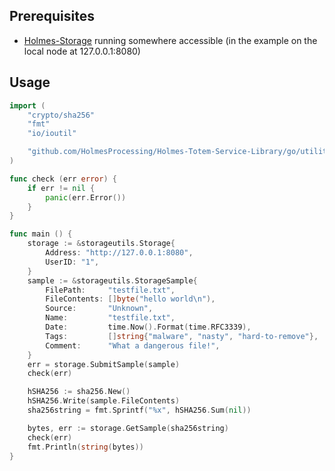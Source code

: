 ## Prerequisites

- [Holmes-Storage](https://github.com/HolmesProcessing/Holmes-Storage) running
  somewhere accessible (in the example on the local node at 127.0.0.1:8080)


## Usage

```go
import (
    "crypto/sha256"
    "fmt"
    "io/ioutil"

    "github.com/HolmesProcessing/Holmes-Totem-Service-Library/go/utilities/storageutils"
)

func check (err error) {
    if err != nil {
        panic(err.Error())
    }
}

func main () {
    storage := &storageutils.Storage{
        Address: "http://127.0.0.1:8080",
        UserID: "1",
    }
    sample := &storageutils.StorageSample{
        FilePath:     "testfile.txt",
        FileContents: []byte("hello world\n"),
        Source:       "Unknown",
        Name:         "testfile.txt",
        Date:         time.Now().Format(time.RFC3339),
        Tags:         []string{"malware", "nasty", "hard-to-remove"},
        Comment:      "What a dangerous file!",
    }
    err = storage.SubmitSample(sample)
    check(err)

    hSHA256 := sha256.New()
    hSHA256.Write(sample.FileContents)
    sha256string = fmt.Sprintf("%x", hSHA256.Sum(nil))

    bytes, err := storage.GetSample(sha256string)
    check(err)
    fmt.Println(string(bytes))
}
```
